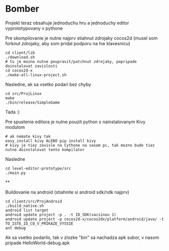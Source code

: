 Bomber
======

Projekt teraz obsahuje jednoduchu hru a jednoduchy editor vyprototypovany v pythone


Pre skompilovanie je nutne najprv stiahnut zdrojaky cocos2d (musel som forknut zdrojaky, aby som pridal podporu na hw klavesnicu)

    cd client/lib
    ./download.sh
    # tu je mozno nutne poupravit/patchnut zdrojaky, popripade doinstalovat zavislosti
    cd cocos2d-x
    ./make-all-linux-project.sh 

Nasledne, ak sa vsetko podari bez chyby

    cd src/ProjLinux
    make
    ./bin/release/SimpleGame

Tada :)


Pre spustenie editora je nutne pouzit python s nainstalovanym Kivy modulom

    # ak nemate kivy tak
    easy_install kivy ALEBO pip install kivy
    # kivy je tiez zavisle na Cythone na vasom pc, tak mozno bude tiez nutne doinstalovat tento kompilator

Nasledne

    cd level-editor-prototype/src
    ./main.py

**

Buildovanie na android (stiahnite si android sdk/ndk najprv)

    cd client/src/ProjAndroid
    ./build_native.sh
    android list target
    android update project -p . -t ID_SDK(vacsinou 1)
    android update project -p cocos2d-x/cocos2dx/platform/android/java/ -t TO_ISTE_ID_CO_V_PRIKAZE_VYSSIE
    ant debug

Ak sa vsetko podarilo, tak v zlozke "bin" sa nachadza apk subor, v nasom pripade HelloWorld-debug.apk
